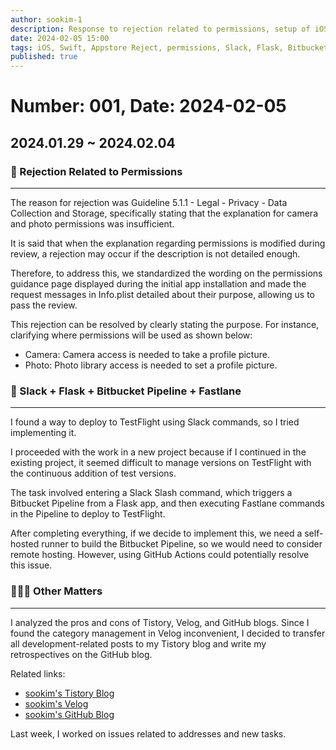 ```yaml
---
author: sookim-1
description: Response to rejection related to permissions, setup of iOS automatic deployment, blog creation
date: 2024-02-05 15:00
tags: iOS, Swift, Appstore Reject, permissions, Slack, Flask, Bitbucket Pipeline, Fastlane, TestFlight, Blog
published: true
---
```

# Number: 001, Date: 2024-02-05

## 2024.01.29 ~ 2024.02.04
### 🫠 Rejection Related to Permissions
---

The reason for rejection was Guideline 5.1.1 - Legal - Privacy - Data Collection and Storage, specifically stating that the explanation for camera and photo permissions was insufficient.

It is said that when the explanation regarding permissions is modified during review, a rejection may occur if the description is not detailed enough.

Therefore, to address this, we standardized the wording on the permissions guidance page displayed during the initial app installation and made the request messages in Info.plist detailed about their purpose, allowing us to pass the review.

This rejection can be resolved by clearly stating the purpose. For instance, clarifying where permissions will be used as shown below:
- Camera: Camera access is needed to take a profile picture.
- Photo: Photo library access is needed to set a profile picture.

### 🛫 Slack + Flask + Bitbucket Pipeline + Fastlane
---

I found a way to deploy to TestFlight using Slack commands, so I tried implementing it.

I proceeded with the work in a new project because if I continued in the existing project, it seemed difficult to manage versions on TestFlight with the continuous addition of test versions.

The task involved entering a Slack Slash command, which triggers a Bitbucket Pipeline from a Flask app, and then executing Fastlane commands in the Pipeline to deploy to TestFlight.

After completing everything, if we decide to implement this, we need a self-hosted runner to build the Bitbucket Pipeline, so we would need to consider remote hosting. However, using GitHub Actions could potentially resolve this issue.

### 🙋🏻‍♂️ Other Matters
---
 
I analyzed the pros and cons of Tistory, Velog, and GitHub blogs. Since I found the category management in Velog inconvenient, I decided to transfer all development-related posts to my Tistory blog and write my retrospectives on the GitHub blog.

Related links:
- [sookim's Tistory Blog](https://sookim-1.tistory.com/)
- [sookim's Velog](https://velog.io/@sookim-1/posts)
- [sookim's GitHub Blog](https://sookim-1.github.io/)

Last week, I worked on issues related to addresses and new tasks.
